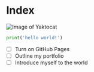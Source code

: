 # Index

![Image of Yaktocat](https://octodex.github.com/images/yaktocat.png)

```Python
print('hello world!')
```

- [ ] Turn on GitHub Pages
- [ ] Outline my portfolio
- [ ] Introduce myself to the world
